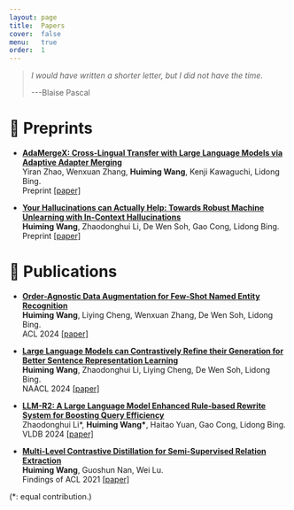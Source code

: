 ```yaml
---
layout: page
title:  Papers
cover:  false
menu:   true
order:  1
---
```


> _I would have written a shorter letter, but I did not have the time._
>
> ---Blaise Pascal

📝 Preprints
======
- **<ins>AdaMergeX: Cross-Lingual Transfer with Large Language Models via Adaptive Adapter Merging</ins>**\
Yiran Zhao, Wenxuan Zhang, **Huiming Wang**, Kenji Kawaguchi, Lidong Bing.\
Preprint [\[paper\]](https://arxiv.org/pdf/2402.18913.pdf)

- **<ins>Your Hallucinations can Actually Help: Towards Robust Machine Unlearning with In-Context Hallucinations</ins>**\
**Huiming Wang**, Zhaodonghui Li, De Wen Soh, Gao Cong, Lidong Bing.\
Preprint [\[paper\]](assets/img/Unlearning_EMNLP_2024.pdf)




📝 Publications
======
- **<ins>Order-Agnostic Data Augmentation for Few-Shot Named Entity Recognition</ins>**\
**Huiming Wang**, Liying Cheng, Wenxuan Zhang, De Wen Soh, Lidong Bing.\
ACL 2024 [\[paper\]](assets/img/ACL2024_Order_Agnostic_Data_Augmentation_for_Few_Shot_Named_Entity_Recognition.pdf)

- **<ins>Large Language Models can Contrastively Refine their Generation for Better Sentence Representation Learning</ins>**\
**Huiming Wang**, Zhaodonghui Li, Liying Cheng, De Wen Soh, Lidong Bing.\
NAACL 2024 [\[paper\]](https://aclanthology.org/2024.naacl-long.436/)

- **<ins>LLM-R2: A Large Language Model Enhanced Rule-based Rewrite System for Boosting Query Efficiency</ins>**\
Zhaodonghui Li\*, **Huiming Wang\***, Haitao Yuan, Gao Cong, Lidong Bing.\
VLDB 2024 [\[paper\]](assets/img/2024VLDB_LLM-R2.pdf)

- **<ins>Multi-Level Contrastive Distillation for Semi-Supervised Relation Extraction</ins>**\
**Huiming Wang**, Guoshun Nan, Wei Lu.\
Findings of ACL 2021 [\[paper\]](assets/img/ACL2021_SemiRE.pdf)

(\*: equal contribution.)
